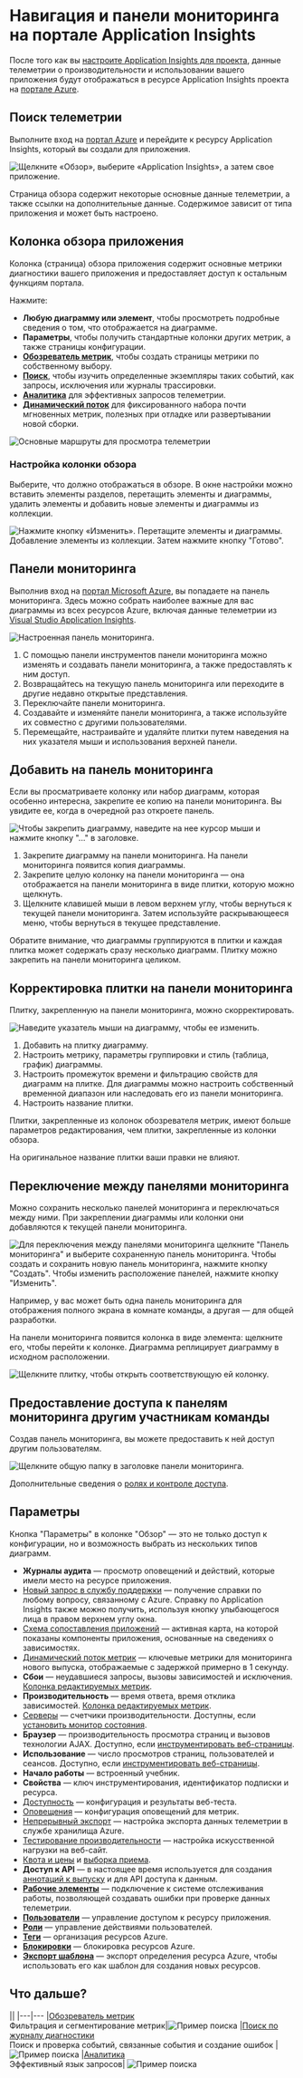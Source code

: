 <properties
	pageTitle="Использование портала Application Insights"
	description="Метрики, поиск, панели мониторинга и параметры на портале Application Insights."
	services="application-insights"
    documentationCenter=""
	authors="alancameronwills"
	manager="douge"/>

<tags
	ms.service="application-insights"
	ms.workload="tbd"
	ms.tgt_pltfrm="ibiza"
	ms.devlang="multiple"
	ms.topic="article" 
	ms.date="07/30/2016"
	ms.author="awills"/>

# Навигация и панели мониторинга на портале Application Insights

После того как вы [настроите Application Insights для проекта](app-insights-overview.md), данные телеметрии о производительности и использовании вашего приложения будут отображаться в ресурсе Application Insights проекта на [портале Azure](https://portal.azure.com).

## Поиск телеметрии

Выполните вход на [портал Azure](https://portal.azure.com) и перейдите к ресурсу Application Insights, который вы создали для приложения.

![Щелкните «Обзор», выберите «Application Insights», а затем свое приложение.](./media/app-insights-dashboards/00-start.png)

Страница обзора содержит некоторые основные данные телеметрии, а также ссылки на дополнительные данные. Содержимое зависит от типа приложения и может быть настроено.


## Колонка обзора приложения

Колонка (страница) обзора приложения содержит основные метрики диагностики вашего приложения и предоставляет доступ к остальным функциям портала.

Нажмите:

* **Любую диаграмму или элемент**, чтобы просмотреть подробные сведения о том, что отображается на диаграмме.
* **Параметры**, чтобы получить стандартные колонки других метрик, а также страницы конфигурации.
* [**Обозреватель метрик**](app-insights-metrics-explorer.md), чтобы создать страницы метрики по собственному выбору.
* [**Поиск**](app-insights-diagnostic-search.md), чтобы изучить определенные экземпляры таких событий, как запросы, исключения или журналы трассировки.
* [**Аналитика**](app-insights-analytics.md) для эффективных запросов телеметрии.
* [**Динамический поток**](app-insights-metrics-explorer.md#live-stream) для фиксированного набора почти мгновенных метрик, полезных при отладке или развертывании новой сборки.


![Основные маршруты для просмотра телеметрии](./media/app-insights-dashboards/010-oview.png)


### Настройка колонки обзора 

Выберите, что должно отображаться в обзоре. В окне настройки можно вставить элементы разделов, перетащить элементы и диаграммы, удалить элементы и добавить новые элементы и диаграммы из коллекции.

![Нажмите кнопку «Изменить». Перетащите элементы и диаграммы. Добавление элементы из коллекции. Затем нажмите кнопку "Готово".](./media/app-insights-dashboards/020-customize.png)

## Панели мониторинга

Выполнив вход на [портал Microsoft Azure](https://portal.azure.com), вы попадаете на панель мониторинга. Здесь можно собрать наиболее важные для вас диаграммы из всех ресурсов Azure, включая данные телеметрии из [Visual Studio Application Insights](app-insights-overview.md).
 

![Настроенная панель мониторинга.](./media/app-insights-dashboards/31.png)


1. С помощью панели инструментов панели мониторинга можно изменять и создавать панели мониторинга, а также предоставлять к ним доступ.
2. Возвращайтесь на текущую панель мониторинга или переходите в другие недавно открытые представления.
3. Переключайте панели мониторинга.
4. Создавайте и изменяйте панели мониторинга, а также используйте их совместно с другими пользователями.
5. Перемещайте, настраивайте и удаляйте плитки путем наведения на них указателя мыши и использования верхней панели.

## Добавить на панель мониторинга

Если вы просматриваете колонку или набор диаграмм, которая особенно интересна, закрепите ее копию на панели мониторинга. Вы увидите ее, когда в очередной раз откроете панель.

![Чтобы закрепить диаграмму, наведите на нее курсор мыши и нажмите кнопку "..." в заголовке.](./media/app-insights-dashboards/33.png)

1. Закрепите диаграмму на панели мониторинга. На панели мониторинга появится копия диаграммы.
2. Закрепите целую колонку на панели мониторинга — она отображается на панели мониторинга в виде плитки, которую можно щелкнуть.
3. Щелкните клавишей мыши в левом верхнем углу, чтобы вернуться к текущей панели мониторинга. Затем используйте раскрывающееся меню, чтобы вернуться в текущее представление.

Обратите внимание, что диаграммы группируются в плитки и каждая плитка может содержать сразу несколько диаграмм. Плитку можно закрепить на панели мониторинга целиком.

## Корректировка плитки на панели мониторинга

Плитку, закрепленную на панели мониторинга, можно скорректировать.

![Наведите указатель мыши на диаграмму, чтобы ее изменить.](./media/app-insights-dashboards/36.png)

1. Добавить на плитку диаграмму.
2. Настроить метрику, параметры группировки и стиль (таблица, график) диаграммы.
3. Настроить промежуток времени и фильтрацию свойств для диаграмм на плитке. Для диаграммы можно настроить собственный временной диапазон или наследовать его из панели мониторинга.
4. Настроить название плитки.

Плитки, закрепленные из колонок обозревателя метрик, имеют больше параметров редактирования, чем плитки, закрепленные из колонки обзора.

На оригинальное название плитки ваши правки не влияют.


## Переключение между панелями мониторинга

Можно сохранить несколько панелей мониторинга и переключаться между ними. При закреплении диаграммы или колонки они добавляются к текущей панели мониторинга.

![Для переключения между панелями мониторинга щелкните "Панель мониторинга" и выберите сохраненную панель мониторинга. Чтобы создать и сохранить новую панель мониторинга, нажмите кнопку "Создать". Чтобы изменить расположение панелей, нажмите кнопку "Изменить".](./media/app-insights-dashboards/32.png)

Например, у вас может быть одна панель мониторинга для отображения полного экрана в комнате команды, а другая — для общей разработки.


На панели мониторинга появится колонка в виде элемента: щелкните его, чтобы перейти к колонке. Диаграмма реплицирует диаграмму в исходном расположении.

![Щелкните плитку, чтобы открыть соответствующую ей колонку.](./media/app-insights-dashboards/35.png)


## Предоставление доступа к панелям мониторинга другим участникам команды

Создав панель мониторинга, вы можете предоставить к ней доступ другим пользователям.


![Щелкните общую папку в заголовке панели мониторинга.](./media/app-insights-dashboards/41.png)

Дополнительные сведения о [ролях и контроле доступа](app-insights-resources-roles-access-control.md).

## Параметры

Кнопка "Параметры" в колонке "Обзор" — это не только доступ к конфигурации, но и возможность выбрать из нескольких типов диаграмм.

* **Журналы аудита** — просмотр оповещений и действий, которые имели место на ресурсе приложения.
* [Новый запрос в службу поддержки](app-insights-get-dev-support.md) — получение справки по любому вопросу, связанному с Azure. Справку по Application Insights также можно получить, используя кнопку улыбающегося лица в правом верхнем углу окна.
* [Схема сопоставления приложений](app-insights-dependencies.md#application-map) — активная карта, на которой показаны компоненты приложения, основанные на сведениях о зависимостях.
* [Динамический поток метрик](app-insights-metrics-explorer.md#live-metrics-stream) — ключевые метрики для мониторинга нового выпуска, отображаемые с задержкой примерно в 1 секунду.
* **Сбои** — неудавшиеся запросы, вызовы зависимостей и исключения. [Колонка редактируемых метрик](app-insights-metrics-explorer.md).
* **Производительность** — время ответа, время отклика зависимостей. [Колонка редактируемых метрик](app-insights-metrics-explorer.md).
* [Серверы](app-insights-web-monitor-performance.md) — счетчики производительности. Доступны, если [установить монитор состояния](app-insights-monitor-performance-live-website-now.md).
* **Браузер** — производительность просмотра страниц и вызовов технологии AJAX. Доступно, если [инструментировать веб-страницы](app-insights-javascript.md).
* **Использование** — число просмотров страниц, пользователей и сеансов. Доступно, если [инструментировать веб-страницы](app-insights-javascript.md).
* **Начало работы** — встроенный учебник.
* **Свойства** — ключ инструментирования, идентификатор подписки и ресурса.
* [Доступность](app-insights-monitor-web-app-availability.md) — конфигурация и результаты веб-теста.
* [Оповещения](app-insights-alerts.md) — конфигурация оповещений для метрик.
* [Непрерывный экспорт](app-insights-export-telemetry.md) — настройка экспорта данных телеметрии в службе хранилища Azure.
* [Тестирование производительности](app-insights-monitor-web-app-availability.md#performance-tests) — настройка искусственной нагрузки на веб-сайт.
* [Квота и цены](app-insights-pricing.md) и [выборка приема](app-insights-sampling.md).
* **Доступ к API** — в настоящее время используется для создания [аннотаций к выпуску](app-insights-annotations.md) и для API доступа к данным.
* [**Рабочие элементы**](app-insights-diagnostic-search.md#create-work-item) — подключение к системе отслеживания работы, позволяющей создавать ошибки при проверке данных телеметрии.
* [**Пользователи**](app-insights-resources-roles-access-control.md) — управление доступом к ресурсу приложения.
* [**Роли**](app-insights-resources-roles-access-control.md) — управление действиями пользователей.
* [**Теги**](..\resource-group-using-tags.md) — организация ресурсов Azure.
* [**Блокировки**](..\resource-group-lock-resources.md) — блокировка ресурсов Azure.
* [**Экспорт шаблона**](app-insights-powershell.md) — экспорт определения ресурса Azure, чтобы использовать его как шаблон для создания новых ресурсов.

## Что дальше?

||
|---|---
|[Обозреватель метрик](app-insights-metrics-explorer.md)<br/>Фильтрация и сегментирование метрик|![Пример поиска](./media/app-insights-dashboards/64.png)
|[Поиск по журналу диагностики](app-insights-diagnostic-search.md)<br/>Поиск и проверка событий, связанные события и создание ошибок |![Пример поиска](./media/app-insights-dashboards/61.png)
|[Аналитика](app-insights-analytics.md)<br/>Эффективный язык запросов| ![Пример поиска](./media/app-insights-dashboards/63.png)

<!---HONumber=AcomDC_0803_2016-->